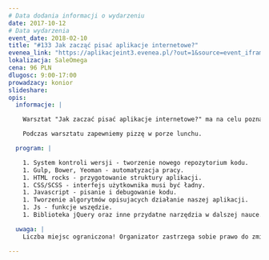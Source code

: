 ```yaml
---
# Data dodania informacji o wydarzeniu
date: 2017-10-12
# Data wydarzenia
event_date: 2018-02-10
title: "#133 Jak zacząć pisać aplikacje internetowe?"
evenea_link: "https://aplikacjeint3.evenea.pl/?out=1&source=event_iframe"
lokalizacja: SaleOmega
cena: 96 PLN
dlugosc: 9:00-17:00
prowadzacy: konior
slideshare:
opis:
  informacje: |

    Warsztat "Jak zaczać pisać aplikacje internetowe?" ma na celu poznanie najlepszych metod nauki oraz narzędzi, których używa się na codzień do developmentu komercyjnych aplikacji. W czasie warsztatu stworzymy wspólnie aplikację "Lottomat", czyli symulator gry w dużego lotka. Uczestnicy naucza się w jaki sposób pracować w zespole nad jednym projektem, co jest niezbędne podczas komercyjnej pracy, skorzystaja z narzędzi automatyzujacych prace, aby móc skupić się tylko na celu, który musza osiagnać, czyli tworzeniu aplikacji internetowych. Warsztat jest przygotowany w taki sposób, aby bioracy udział mogli użyć własnej kreatywności tworzac strukture interfejsu, jego wyglad oraz działanie. Do wzięcia udziału w warsztacie nie jest wymagana żadna wiedza programistyczna, pamiętaj tylko, że laptop, myszka z podkładka to narzędzia niezbędne do pracy. 

    Podczas warsztatu zapewniemy pizzę w porze lunchu.

  program: |

    1. System kontroli wersji - tworzenie nowego repozytorium kodu.
    1. Gulp, Bower, Yeoman - automatyzacja pracy.
    1. HTML rocks - przygotowanie struktury aplikacji.
    1. CSS/SCSS - interfejs użytkownika musi być ładny.
    1. Javascript - pisanie i debugowanie kodu.
    1. Tworzenie algorytmów opisujacych działanie naszej aplikacji.
    1. Js - funkcje wszędzie.
    1. Biblioteka jQuery oraz inne przydatne narzędzia w dalszej nauce.

  uwaga: |
    Liczba miejsc ograniczona! Organizator zastrzega sobie prawo do zmiany lokalizacji wydarzenia oraz jego odwołania w przypadku niezgłoszenia się minimalnej liczby uczestników.

---
```

